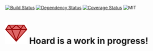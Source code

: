 [![Build Status](https://travis-ci.org/georgedrummond/hoard.svg?branch=master)](https://travis-ci.org/georgedrummond/hoard) [![Dependency Status](https://gemnasium.com/georgedrummond/hoard.svg)](https://gemnasium.com/georgedrummond/hoard) [![Coverage Status](https://coveralls.io/repos/georgedrummond/hoard/badge.png)](https://coveralls.io/r/georgedrummond/hoard) ![MIT](http://img.shields.io/badge/license-MIT-red.svg)


# ![Rentify](https://github.com/georgedrummond/hoard/raw/master/app/assets/images/logo.png) Hoard is a work in progress!
